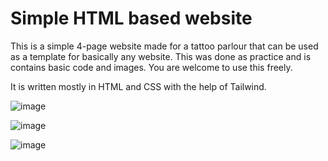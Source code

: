 # Simple HTML based website

This is a simple 4-page website made for a tattoo parlour that can be used as a template for basically any website. This was done as practice and is contains basic code and images. You are welcome to use this freely. 

It is written mostly in HTML and CSS with the help of Tailwind. 

![image](https://user-images.githubusercontent.com/30116824/150646484-863595f3-ae6e-4248-ba46-db464bf8d3f4.png)

![image](https://user-images.githubusercontent.com/30116824/150646503-7343c2fd-5579-4d96-a439-a7f973ac890a.png)

![image](https://user-images.githubusercontent.com/30116824/150646520-8ca28ab2-c1c3-48de-a096-eb79fc236456.png)

